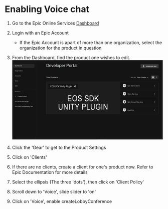 # Enabling Voice chat 

1. Go to the Epic Online Services [Dashboard](https://dev.epicgames.com/portal)
2. Login with an Epic Account
    * If the Epic Account is apart of more than one organization, select the organization for the product in question 
3. From the Dashboard, find the product one wishes to edit.
    ![EOS dashboard](docs/images/eos_dashboard.png)

4. Click the 'Gear' to get to the Product Settings
5. Click on 'Clients'
6. If there are no clients, create a client for one's product now. Refer to Epic Documentation for more details
7. Select the ellipsis (The three 'dots'), then click on 'Client Policy'
8. Scroll down to 'Voice', slide slider to 'on'
9. Click on 'Voice', enable createLobbyConference
